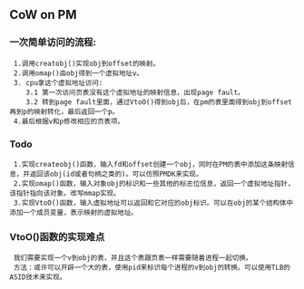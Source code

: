## CoW on PM
### 一次简单访问的流程:
     1.调用creatobj()实现obj到offset的映射。
     2.调用omap()由obj得到一个虚拟地址v。
     3. cpu拿这个虚拟地址访问:
        3.1 第一次访问页表没有这个虚拟地址的映射信息，出现page fault。
        3.2 转到page fault里面，通过VtoO()得到obj后，在pm的表里面得到obj到offset再到p的映射转化，最后返回一个p。
     4.最后根据v和p修改相应的页表项。

### Todo
     1.实现createobj()函数，输入fd和offset创建一个obj，同时在PM的表中添加这条映射信息，并返回该obj(id或者句柄之类的)。可以仿照PMDK来实现。
     2.实现omap()函数，输入对象obj的标识和一些其他的标志位信息，返回一个虚拟地址指针，该指针指向该对象。改写mmap实现。
     3.实现VtoO()函数，输入虚拟地址可以返回和它对应的obj标识。可以在obj的某个结构体中添加一个成员变量，表示映射的虚拟地址。

### VtoO()函数的实现难点
     我们需要实现一个v到obj的表，并且这个表跟页表一样需要随着进程一起切换。
     方法：或许可以开辟一个大的表，使用pid来标识每个进程的v到obj的转换。可以使用TLB的ASID技术来实现。